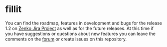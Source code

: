 # fillit
You can find the roadmap, features in development and bugs for the release 1.2 on [Zenko Jira Project](https://scality.atlassian.net/projects/ZENKOIO/issues/ZENKOIO-19?filter=allopenissues) as well as for the future releases.
At this time if you have suggestions or questions about new features you can leave the comments on the [forum](https://forum.zenko.io/) or create issues on this repository.
